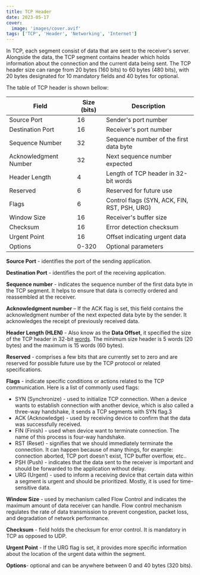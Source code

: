 ```yaml
---
title: TCP Header
date: 2023-05-17
cover:
  image: 'images/cover.avif'
tags: ['TCP', 'Header', 'Networking', 'Internet']
---
```


In TCP, each segment consist of data that are sent to the receiver's server.
Alongside the data, the TCP segment contains header which holds information about the connection and the current data being sent.
The TCP header size can range from 20 bytes (160 bits) to 60 bytes (480 bits), with 20 bytes designated for 10 mandatory fields and 40 bytes for optional.

The table of TCP header is shown bellow:

<!-- ![enter image description here](https://grdp.co/cdn-cgi/image/width=500,height=500,quality=50,f=auto/https://gs-post-images.grdp.co/2022/5/picture1-img1653387926778-85.png-rs-high-webp.png) -->

| Field                 | Size (bits) | Description                                  |
| --------------------- | ----------- | -------------------------------------------- |
| Source Port           | 16          | Sender's port number                         |
| Destination Port      | 16          | Receiver's port number                       |
| Sequence Number       | 32          | Sequence number of the first data byte       |
| Acknowledgment Number | 32          | Next sequence number expected                |
| Header Length         | 4           | Length of TCP header in 32-bit words         |
| Reserved              | 6           | Reserved for future use                      |
| Flags                 | 6           | Control flags (SYN, ACK, FIN, RST, PSH, URG) |
| Window Size           | 16          | Receiver's buffer size                       |
| Checksum              | 16          | Error detection checksum                     |
| Urgent Point          | 16          | Offset indicating urgent data                |
| Options               | 0-320       | Optional parameters                          |

**Source Port** - identifies the port of the sending application.

**Destination Port** - identifies the port of the receiving application.

**Sequence number** - indicates the sequence number of the first data byte in the TCP segment. It helps to ensure that data is correctly ordered and reassembled at the receiver.

**Acknowledgment number** – If the ACK flag is set, this field contains the acknowledgment number of the next expected data byte by the sender. It acknowledges the receipt of previously received data.

**Header Length (**HLEN**)** - Also know as the **Data Offset**, it specified the size of the TCP header in 32-bit [words](https://en.wikipedia.org/wiki/Word_%28computer_architecture%29). The minimum size header is 5 words (20 bytes) and the maximum is 15 words (60 bytes).

**Reserved** - comprises a few bits that are currently set to zero and are reserved for possible future use by the TCP protocol or related specifications.

**Flags** - indicate specific conditions or actions related to the TCP communication.
Here is a list of commonly used flags:

- SYN (Synchronize) - used to initialize TCP connection. When a device wants to establish connection with another device, which is also called a three-way handshake, it sends a TCP segments with SYN flag.3
- ACK (Acknowledge) - used by receiving device to confirm that the data was successfully received.
- FIN (Finish) - used when device want to terminate connection. The name of this process is four-way handshake.
- RST (Reset) - signifies that we should immediately terminate the connection. It can happen because of many things, for example: connection aborted, TCP port doesn't exist, TCP buffer overflow, etc..
- PSH (Push) - indicates that the data sent to the receiver is important and should be forwarded to the application without delay.
- URG (Urgent) - used to inform a receiving device that certain data within a segment is urgent and should be prioritized. Mostly, it is used for time-sensitive data.

**Window Size** - used by mechanism called Flow Control and indicates the maximum amount of data receiver can handle.
Flow control mechanism regulates the rate of data transmission to prevent congestion, packet loss, and degradation of network performance.

**Checksum** - field holds the checksum for error control. It is mandatory in TCP as opposed to UDP.

**Urgent Point** - If the URG flag is set, it provides more specific information about the location of the urgent data within the segment.

**Options**- optional and can be anywhere between 0 and 40 bytes (320 bits).
